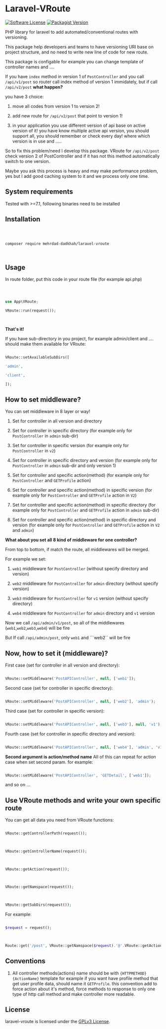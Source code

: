 
  

# Laravel-VRoute

  

  

[![Software License](https://img.shields.io/badge/license-GPL-brightgreen.svg?style=flat-square)](LICENSE) [![Packagist Version](https://img.shields.io/packagist/v/Mehrdad-Dadkhah/laravel-vroute.svg?style=flat-square)](https://packagist.org/packages/Mehrdad-Dadkhah/LaravelVRoute)

  

  

PHP library for laravel to add automated/conventional routes with versioning.

  

  

This package help developers and teams to have versioning URI base on project structure, and no need to write new line of code for new route.

  

  

This package is configable for example you can change template of controller names and ....

  

  

If you have ```index``` method in version 1 of ```PostController``` and you call ```/api/v1/post``` so router call index method of version 1 immidately, but if call ```/api/v2/post```  **what happen?**

  

you have 3 choice:

  

1. move all codes from version 1 to version 2!

2. add new route for ```/api/v2/post``` that point to version 1!

3. in your application you use different version of api base on active version of it! you have know multiple active api version, you should support all, you should remember or check every day! where which version is in use and .....

  

So to fix this problem/need I develop this package. VRoute for ```/api/v2/post``` check version 2 of PostController and if it has not this method automatically switch to one version.

  

Maybe you ask this process is heavy and may make performance problem, yes but I add good caching system to it and we process only one time.

  

  

## System requirements

  

  

Tested with >=7.1, following binaries need to be installed

  

  

## Installation

  

  

```

  

composer require mehrdad-dadkhah/laravel-vroute

  

```

  

  

## Usage

  

In route folder, put this code in your route file (for example api.php)

```PHP

  

use App\VRoute;

VRoute::run(request());

  

```

  

**That's it!**

  

If you have sub-directory in you project, for example admin/client and .... should make them available for VRoute:

  

```PHP

VRoute::setAvailableSubDirs([

'admin',

'client',

]);

```

  

## How to set middleware?

  

You can set middleware in 8 layer or way!

  

1. Set for controller in all version and directory

2. Set for controller in specific directory (for example only for ```PostController``` in ```admin``` sub-dir)

3. Set for controller in specific version (for example only for ```PostController``` in ```v2```)

4. Set for controller in specific directory and version (for example only for ```PostController``` in ```admin``` sub-dir and only version 1)
5. Set for controller and specific action(method)  (for example only for ```PostController``` and ```GETProfile``` action)
6. Set for controller and specific action(method) in specific version  (for example only for ```PostController``` and ```GETProfile``` action in ```V2```)
7. Set for controller and specific action(method) in specific directory  (for example only for ```PostController``` and ```GETProfile``` action in ```admin``` sub-dir)
8. Set for controller and specific action(method) in specific directory and version  (for example only for ```PostController``` and ```GETProfile``` action in ```V2``` and ```admin```)

  

**What about you set all 8 kind of middleware for one controller?**

From top to bottom, if match the route, all middlewares will be merged.

For example we set:

  

1.  ```web1``` middleware for ```PostController``` (without specify directory and version)

2.  ```web2``` middleware for ```PostController``` for ```admin``` directory (without specify version)

3.  ```web3``` middleware for ```PostController``` for ```v1``` version (without specify directory)

4.  ```web4``` middleware for ```PostController``` for ```admin``` directory and ```v1``` version

  
  

Now we call ```/api/admin/v1/post```, so all of the middlewares (```web1```,```web2```,```web3```,```web4```) will be fire

But If call ```/api/admin/post```, only ```web1``` and ```web2`` will be fire

  

## Now, how to set it (middleware)?

First case (set for controller in all version and directory):

```PHP

VRoute::setMiddleware('PostAPIController', null, ['web1']);

```

  

Second case (set for controller in specific directory):

```PHP

VRoute::setMiddleware('PostAPIController', null, ['web2'], 'admin');

```

  

Third case (set for controller in specific version):

```PHP

VRoute::setMiddleware('PostAPIController', null, ['web3'], null, 'v1');

```

  

Fourth case (set for controller in specific directory and version):

```PHP

VRoute::setMiddleware('PostAPIController', null, ['web4'], 'admin', 'v1');

```
**Second argument is action/method name**
All of this can repeat for action case when set second param. for example:
  
  ```PHP

VRoute::setMiddleware('PostAPIController', 'GETDetail', ['web1']);

```

and so on ...

## Use VRoute methods and write your own specific route

  

You can get all data you need from VRoute functions:

  

```PHP

VRoute::getControllerPath(request());

  

VRoute::getControllerName(request());

  

VRoute::getAction(request());

  

VRoute::getNamspace(request());

  

VRoute::getSubDirs(request());

```

  

For example:

```PHP

$request = request();

  

Route::get('/post', VRoute::getNamspace($request).'@'.VRoute::getAction($request))->name('post-index');

```

 ## Conventions

 1. All controller methods(actions) name should be with ```{HTTPMETHOD}{ActionName}``` template for example if you want have profile method that get user profile data, should name it ```GETProfile```. this convention add to force action about it's method, force methods to response to only one type of http call method and make controller more readable. 

  

## License

  

  

laravel-vroute is licensed under the [GPLv3 License](http://opensource.org/licenses/GPL).